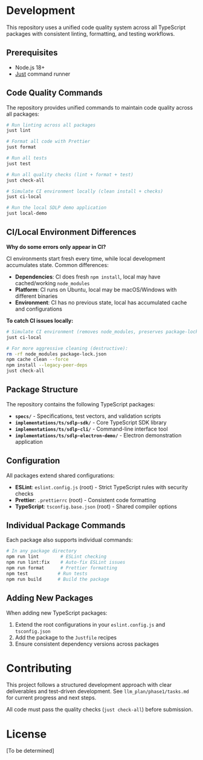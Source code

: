 # Development

This repository uses a unified code quality system across all TypeScript packages with consistent linting, formatting, and testing workflows.

## Prerequisites

- Node.js 18+
- [Just](https://just.systems/) command runner

## Code Quality Commands

The repository provides unified commands to maintain code quality across all packages:

```bash
# Run linting across all packages
just lint

# Format all code with Prettier
just format

# Run all tests
just test

# Run all quality checks (lint + format + test)
just check-all

# Simulate CI environment locally (clean install + checks)
just ci-local

# Run the local SDLP demo application
just local-demo
```

## CI/Local Environment Differences

**Why do some errors only appear in CI?**

CI environments start fresh every time, while local development accumulates state. Common differences:

- **Dependencies**: CI does fresh `npm install`, local may have cached/working `node_modules`
- **Platform**: CI runs on Ubuntu, local may be macOS/Windows with different binaries
- **Environment**: CI has no previous state, local has accumulated cache and configurations

**To catch CI issues locally:**

```bash
# Simulate CI environment (removes node_modules, preserves package-lock.json)
just ci-local

# For more aggressive cleaning (destructive):
rm -rf node_modules package-lock.json
npm cache clean --force
npm install --legacy-peer-deps
just check-all
```

## Package Structure

The repository contains the following TypeScript packages:

- **`specs/`** - Specifications, test vectors, and validation scripts
- **`implementations/ts/sdlp-sdk/`** - Core TypeScript SDK library
- **`implementations/ts/sdlp-cli/`** - Command-line interface tool
- **`implementations/ts/sdlp-electron-demo/`** - Electron demonstration application

## Configuration

All packages extend shared configurations:

- **ESLint**: `eslint.config.js` (root) - Strict TypeScript rules with security checks
- **Prettier**: `.prettierrc` (root) - Consistent code formatting
- **TypeScript**: `tsconfig.base.json` (root) - Shared compiler options

## Individual Package Commands

Each package also supports individual commands:

```bash
# In any package directory
npm run lint        # ESLint checking
npm run lint:fix    # Auto-fix ESLint issues
npm run format      # Prettier formatting
npm test           # Run tests
npm run build      # Build the package
```

## Adding New Packages

When adding new TypeScript packages:

1. Extend the root configurations in your `eslint.config.js` and `tsconfig.json`
2. Add the package to the `Justfile` recipes
3. Ensure consistent dependency versions across packages

# Contributing

This project follows a structured development approach with clear deliverables and test-driven development. See `llm_plan/phase1/tasks.md` for current progress and next steps.

All code must pass the quality checks (`just check-all`) before submission.

# License

[To be determined]
